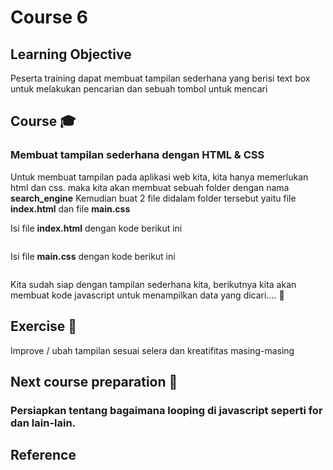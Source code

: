 # Course 6

## Learning Objective
Peserta training dapat membuat tampilan sederhana yang berisi text box untuk melakukan pencarian dan sebuah tombol untuk mencari

## Course :mortar_board:
### Membuat tampilan sederhana dengan HTML & CSS

Untuk membuat tampilan pada aplikasi web kita, kita hanya memerlukan html dan css. maka kita akan membuat sebuah folder dengan nama **search_engine**
Kemudian buat 2 file didalam folder tersebut yaitu file **index.html** dan file **main.css**

Isi file **index.html** dengan kode berikut ini

```html

```

Isi file **main.css** dengan kode berikut ini

```css

```

Kita sudah siap dengan tampilan sederhana kita, berikutnya kita akan membuat kode javascript untuk menampilkan data yang dicari.... :round_pushpin:

## Exercise :muscle:
Improve / ubah tampilan sesuai selera dan kreatifitas masing-masing

## Next course preparation :100:
### Persiapkan tentang bagaimana looping di javascript seperti for dan lain-lain.

## Reference
